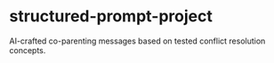 # structured-prompt-project
AI-crafted co-parenting messages based on tested conflict resolution concepts.
